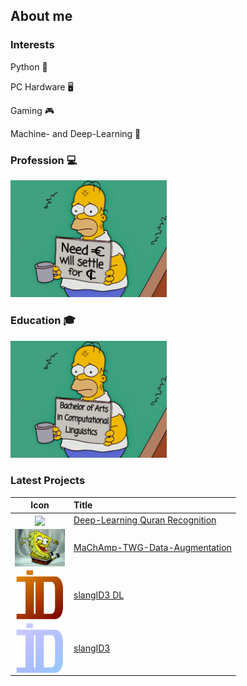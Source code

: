 ## About me
### Interests
Python 🐍

PC Hardware 🖥️

Gaming 🎮

Machine- and Deep-Learning 🤖


### Profession 💻
<img src='https://raw.githubusercontent.com/m4cit/m4cit/main/bum.png' width="250">


### Education 🎓
<img src='https://raw.githubusercontent.com/m4cit/m4cit/main/educated_bum.png' width="250">

### Latest Projects
 
|        Icon        |        Title       |
|:------------------:|:-------------------|
|<img src='https://raw.githubusercontent.com/m4cit/Deep-Learning-Quran-Recognition/main/gallery/icon.png' align="center" width="80">|[Deep-Learning Quran Recognition](https://github.com/m4cit/Deep-Learning-Quran-Recognition)
|<img src='https://raw.githubusercontent.com/m4cit/m4cit/main/no_icon.png' align="center" width="80">|[MaChAmp-TWG-Data-Augmentation](https://github.com/m4cit/MaChAmp-TWG-Data-Augmentation)
|<img src='https://raw.githubusercontent.com/m4cit/slangID3_DL/main/misc/gallery/slangID3_dl_icon.png' align="center" width="80">|[slangID3 DL](https://github.com/m4cit/slangID3_DL)
|<img src='https://raw.githubusercontent.com/m4cit/slangID3/main/misc/gallery/slangID3_icon.png' align="center" width="80">|[slangID3](https://github.com/m4cit/slangID3)|
